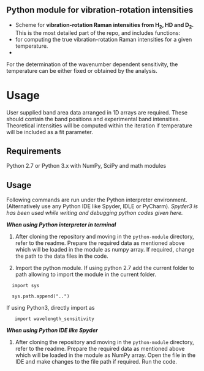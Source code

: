 ## Python module for vibration-rotation intensities

- Scheme for **vibration-rotation Raman intensities from H<sub>2</sub>, HD and D<sub>2</sub>.** This is the most detailed part of the repo, and includes functions:
 - for computing the true vibration-rotation Raman intensities for a given temperature.
 - 

For the determination of the wavenumber dependent sensitivity, the temperature can be either fixed or obtained by the analysis.

# Usage
User supplied band area data arranged in 1D arrays are required. These should contain the band positions and experimental band intensities. Theoretical intensities will be computed within the iteration if temperature will be included as a fit parameter.

Requirements
----------------
Python 2.7 or Python 3.x with NumPy, SciPy and math modules

Usage
----------------
Following commands are run under the Python interpreter environment. (Alternatively use any Python IDE like Spyder, IDLE or PyCharm). *Spyder3 is has been used while writing and debugging  python  codes given  here.*

***When using Python interpreter in terminal***

1. After cloning the repository and moving in the `python-module` directory,  refer to the readme.  Prepare the required data as mentioned above which will be loaded in the module  as numpy array. If required, change the path to the data files in the code.  

2. Import the python module. If  using python 2.7 add the current folder to path allowing to import the module in the current folder.

```
  import sys

  sys.path.append("..")
```

If using Python3, directly import as

 ```
    import wavelength_sensitivity
 ```

***When using Python IDE like Spyder***

1. After cloning the repository and moving in the `python-module` directory,  refer to the readme.  Prepare the required data as mentioned above which will be loaded in the module  as NumPy array. Open the  file in the IDE and make changes  to the file path if required. Run the code.
